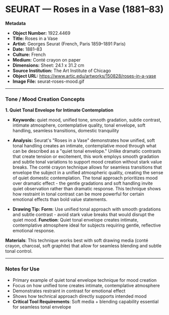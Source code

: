 # SEURAT — Roses in a Vase (1881–83)

**Metadata**  
- **Object Number:** 1922.4469  
- **Title:** Roses in a Vase  
- **Artist:** Georges Seurat (French, Paris 1859–1891 Paris)  
- **Date:** 1881–83  
- **Culture:** French  
- **Medium:** Conté crayon on paper  
- **Dimensions:** Sheet: 24.1 x 31.2 cm  
- **Source Institution:** The Art Institute of Chicago  
- **Object URL:** https://www.artic.edu/artworks/150828/roses-in-a-vase  
- **Image File:** seurat-roses-mood.gif  

---

### Tone / Mood Creation Concepts

**1. Quiet Tonal Envelope for Intimate Contemplation**  
- **Keywords:** quiet mood, unified tone, smooth gradation, subtle contrast, intimate atmosphere, contemplative quality, tonal envelope, soft handling, seamless transitions, domestic tranquility  

- **Analysis:** Seurat's "Roses in a Vase" demonstrates how unified, soft tonal handling creates an intimate, contemplative mood through what can be described as a "quiet tonal envelope." Unlike dramatic contrasts that create tension or excitement, this work employs smooth gradation and subtle tonal variations to support mood creation without stark value breaks. The conté crayon technique allows for seamless transitions that envelope the subject in a unified atmospheric quality, creating the sense of quiet domestic contemplation. The tonal approach prioritizes mood over dramatic effect - the gentle gradations and soft handling invite quiet observation rather than dramatic response. This technique shows how restraint in tonal contrast can be more powerful for certain emotional effects than bold value statements.  

- **Drawing Tip:** 
**Form**: Use unified tonal approach with smooth gradations and subtle contrast - avoid stark value breaks that would disrupt the quiet mood. 
**Function**: Quiet tonal envelope creates intimate, contemplative atmosphere ideal for subjects requiring gentle, reflective emotional response. 

**Materials**: This technique works best with soft drawing media (conté crayon, charcoal, soft graphite) that allow for seamless blending and subtle tonal control.  

---

### Notes for Use
- Primary example of quiet tonal envelope technique for mood creation
- Focus on how unified tone creates intimate, contemplative atmosphere
- Demonstrates restraint in contrast for emotional effect
- Shows how technical approach directly supports intended mood
- **Critical Tool Requirements**: Soft media + blending capability essential for seamless tonal envelope
